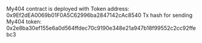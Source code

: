 My404 contract is deployed with Token address: 0x9Ef2dEA0069b01F0A5C62996ba2847142cAc8540
Tx hash for sending My404 token: 0x2e8ba30ef155e6a0d564ffdec70c9190e348e21a947b18f99552c2cc92ffebc3